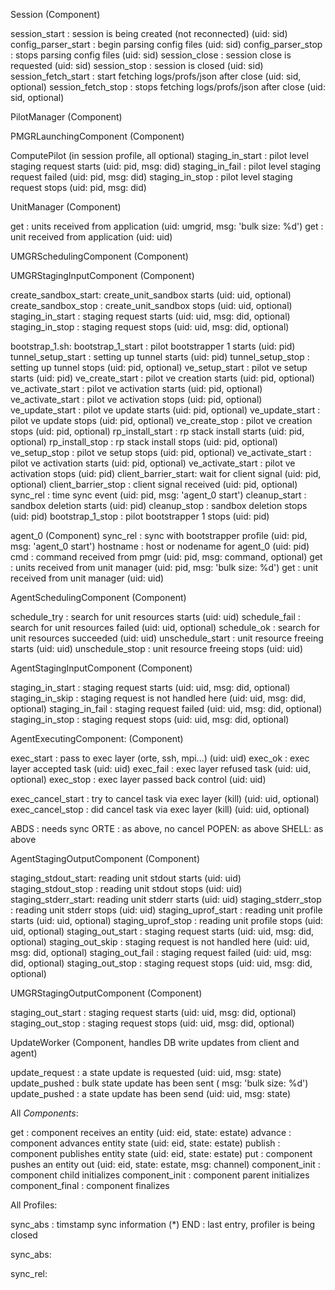 
Session (Component)
  
  session_start       : session is being created (not reconnected) (uid: sid)
  config_parser_start : begin parsing config files                 (uid: sid)
  config_parser_stop  : stops parsing config files                 (uid: sid)
  session_close       : session close is requested                 (uid: sid)
  session_stop        : session is closed                          (uid: sid)
  session_fetch_start : start fetching logs/profs/json after close (uid: sid, optional)
  session_fetch_stop  : stops fetching logs/profs/json after close (uid: sid, optional)


PilotManager (Component)

PMGRLaunchingComponent (Component)

ComputePilot (in session profile, all optional)
  staging_in_start    : pilot level staging request starts         (uid: pid, msg: did)
  staging_in_fail     : pilot level staging request failed         (uid: pid, msg: did)
  staging_in_stop     : pilot level staging request stops          (uid: pid, msg: did)

UnitManager (Component)

  get                 : units   received from application          (uid: umgrid, msg: 'bulk size: %d')
  get                 : unit    received from application          (uid: uid)

UMGRSchedulingComponent (Component)

UMGRStagingInputComponent (Component)

  create_sandbox_start: create_unit_sandbox starts                 (uid: uid, optional)
  create_sandbox_stop : create_unit_sandbox stops                  (uid: uid, optional)
  staging_in_start    : staging request starts                     (uid: uid, msg: did, optional)
  staging_in_stop     : staging request stops                      (uid: uid, msg: did, optional)

bootstrap_1.sh:
  bootstrap_1_start   : pilot bootstrapper 1 starts                (uid: pid)
  tunnel_setup_start  : setting up tunnel    starts                (uid: pid)
  tunnel_setup_stop   : setting up tunnel    stops                 (uid: pid, optional)
  ve_setup_start      : pilot ve setup       starts                (uid: pid)
  ve_create_start     : pilot ve creation    starts                (uid: pid, optional)
  ve_activate_start   : pilot ve activation  starts                (uid: pid, optional)
  ve_activate_start   : pilot ve activation  stops                 (uid: pid, optional)
  ve_update_start     : pilot ve update      starts                (uid: pid, optional)
  ve_update_start     : pilot ve update      stops                 (uid: pid, optional)
  ve_create_stop      : pilot ve creation    stops                 (uid: pid, optional)
  rp_install_start    : rp stack install     starts                (uid: pid, optional)
  rp_install_stop     : rp stack install     stops                 (uid: pid, optional)
  ve_setup_stop       : pilot ve setup       stops                 (uid: pid, optional)
  ve_activate_start   : pilot ve activation  starts                (uid: pid, optional)
  ve_activate_start   : pilot ve activation  stops                 (uid: pid)
  client_barrier_start: wait for client signal                     (uid: pid, optional)
  client_barrier_stop : client signal received                     (uid: pid, optional)
  sync_rel            : time sync event                            (uid: pid, msg: 'agent_0 start')
  cleanup_start       : sandbox deletion     starts                (uid: pid)
  cleanup_stop        : sandbox deletion     stops                 (uid: pid)
  bootstrap_1_stop    : pilot bootstrapper 1 stops                 (uid: pid)

agent_0 (Component)
  sync_rel            : sync with bootstrapper profile             (uid: pid, msg: 'agent_0 start')
  hostname            : host or nodename for agent_0               (uid: pid)
  cmd                 : command received from pmgr                 (uid: pid, msg: command, optional)
  get                 : units   received from unit manager         (uid: pid, msg: 'bulk size: %d')
  get                 : unit    received from unit manager         (uid: uid)


AgentSchedulingComponent (Component)

  schedule_try        : search for unit resources starts           (uid: uid)
  schedule_fail       : search for unit resources failed           (uid: uid, optional)
  schedule_ok         : search for unit resources succeeded        (uid: uid)
  unschedule_start    : unit resource freeing starts               (uid: uid)
  unschedule_stop     : unit resource freeing stops                (uid: uid)

AgentStagingInputComponent (Component)

  staging_in_start    : staging request starts                     (uid: uid, msg: did, optional)
  staging_in_skip     : staging request is not handled here        (uid: uid, msg: did, optional)
  staging_in_fail     : staging request failed                     (uid: uid, msg: did, optional)
  staging_in_stop     : staging request stops                      (uid: uid, msg: did, optional)

AgentExecutingComponent: (Component)

  exec_start          : pass to exec layer (orte, ssh, mpi...)     (uid: uid)
  exec_ok             : exec layer accepted task                   (uid: uid)
  exec_fail           : exec layer refused task                    (uid: uid, optional)
  exec_stop           : exec layer passed back control             (uid: uid)
  
  exec_cancel_start   : try to cancel task via exec layer (kill)   (uid: uid, optional)
  exec_cancel_stop    : did cancel    task via exec layer (kill)   (uid: uid, optional)

ABDS : needs sync
ORTE : as above, no cancel
POPEN: as above
SHELL: as above


AgentStagingOutputComponent (Component)

  staging_stdout_start: reading unit stdout starts                 (uid: uid)
  staging_stdout_stop : reading unit stdout stops                  (uid: uid)
  staging_stderr_start: reading unit stderr starts                 (uid: uid)
  staging_stderr_stop : reading unit stderr stops                  (uid: uid)
  staging_uprof_start : reading unit profile starts                (uid: uid, optional)
  staging_uprof_stop  : reading unit profile stops                 (uid: uid, optional)
  staging_out_start   : staging request starts                     (uid: uid, msg: did, optional)
  staging_out_skip    : staging request is not handled here        (uid: uid, msg: did, optional)
  staging_out_fail    : staging request failed                     (uid: uid, msg: did, optional)
  staging_out_stop    : staging request stops                      (uid: uid, msg: did, optional)

UMGRStagingOutputComponent (Component)

  staging_out_start   : staging request starts                     (uid: uid, msg: did, optional)
  staging_out_stop    : staging request stops                      (uid: uid, msg: did, optional)

UpdateWorker (Component, handles DB write updates from client and agent)

  update_request      : a state update is requested                (uid: uid, msg: state)
  update_pushed       : bulk state update has been sent            (          msg: 'bulk size: %d')
  update_pushed       : a state update has been send               (uid: uid, msg: state)

  
All *Components*:

  get                 : component receives an entity               (uid: eid, state: estate)
  advance             : component advances entity state            (uid: eid, state: estate) 
  publish             : component publishes entity state           (uid: eid, state: estate) 
  put                 : component pushes an entity out             (uid: eid, state: estate, msg: channel)
  component_init      : component child  initializes
  component_init      : component parent initializes
  component_final     : component finalizes


All Profiles:

  sync_abs            : timstamp sync information (*)
  END                 : last entry, profiler is being closed


sync_abs:

sync_rel:


